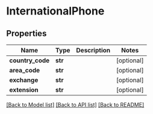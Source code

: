 # InternationalPhone

## Properties
Name | Type | Description | Notes
------------ | ------------- | ------------- | -------------
**country_code** | **str** |  | [optional] 
**area_code** | **str** |  | [optional] 
**exchange** | **str** |  | [optional] 
**extension** | **str** |  | [optional] 

[[Back to Model list]](../README.md#documentation-for-models) [[Back to API list]](../README.md#documentation-for-api-endpoints) [[Back to README]](../README.md)



